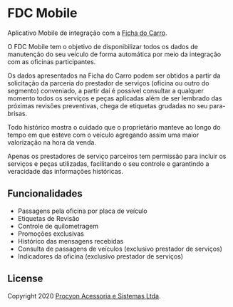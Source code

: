 # FDC Mobile

Aplicativo Mobile de integração com a [Ficha do Carro](https://fichadocarro.com.br/).

O FDC Mobile tem o objetivo de disponibilizar todos os dados de manutenção do seu veículo de forma automática por meio da integração com as oficinas participantes.

Os dados apresentados na Ficha do Carro podem ser obtidos a partir da solicitação da parceria do prestador de serviços (oficina ou outro do segmento) conveniado, a partir daí é possível consultar a qualquer momento todos os serviços e peças aplicadas além de ser lembrado das próximas revisões preventivas, chega de etiquetas grudadas no seu para-brisas.

Todo histórico mostra o cuidado que o proprietário manteve ao longo do tempo em que esteve com o veículo agregando assim uma maior valorização na hora da venda.

Apenas os prestadores de serviço parceiros tem permissão para incluir os serviços e peças utilizadas, facilitando o seu controle e garantindo a veracidade das informações históricas.

## Funcionalidades

* Passagens pela oficina por placa de veículo
* Etiquetas de Revisão
* Controle de quilometragem
* Promoções exclusivas
* Histórico das mensagens recebidas
* Consulta de passagens de veículos (exclusivo prestador de serviços)
* Indicadores da oficina (exclusivo prestador de serviços)

## License

Copyright 2020 [Procyon Acessoria e Sistemas Ltda](http://www.procyon.com.br).


